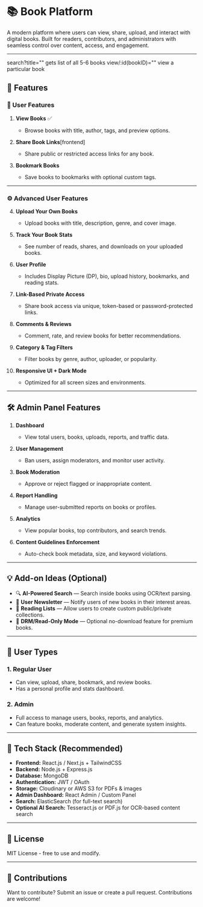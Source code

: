 # 📚 Book Platform

A modern platform where users can view, share, upload, and interact with digital books. Built for readers, contributors, and administrators with seamless control over content, access, and engagement.

---


search?title="" gets list of all 5-6 books
view/:id(bookID)="" view a particular book





## 🚀 Features

### 👤 User Features

1. **View Books**  ✅
   - Browse books with title, author, tags, and preview options.

2. **Share Book Links**[frontend]
   - Share public or restricted access links for any book.

3. **Bookmark Books**
   - Save books to bookmarks with optional custom tags.

---

### ⚙️ Advanced User Features

4. **Upload Your Own Books**
   - Upload books with title, description, genre, and cover image.

5. **Track Your Book Stats**
   - See number of reads, shares, and downloads on your uploaded books.

6. **User Profile**
   - Includes Display Picture (DP), bio, upload history, bookmarks, and reading stats.

7. **Link-Based Private Access**
   - Share book access via unique, token-based or password-protected links.

8. **Comments & Reviews**
   - Comment, rate, and review books for better recommendations.

9. **Category & Tag Filters**
   - Filter books by genre, author, uploader, or popularity.

10. **Responsive UI + Dark Mode**
    - Optimized for all screen sizes and environments.

---

## 🛠️ Admin Panel Features

1. **Dashboard**
   - View total users, books, uploads, reports, and traffic data.

2. **User Management**
   - Ban users, assign moderators, and monitor user activity.

3. **Book Moderation**
   - Approve or reject flagged or inappropriate content.

4. **Report Handling**
   - Manage user-submitted reports on books or profiles.

5. **Analytics**
   - View popular books, top contributors, and search trends.

6. **Content Guidelines Enforcement**
   - Auto-check book metadata, size, and keyword violations.

---

## 💡 Add-on Ideas (Optional)

- 🔍 **AI-Powered Search** — Search inside books using OCR/text parsing.
- 📨 **User Newsletter** — Notify users of new books in their interest areas.
- 📂 **Reading Lists** — Allow users to create custom public/private collections.
- 🔐 **DRM/Read-Only Mode** — Optional no-download feature for premium books.

---

## 👥 User Types

### 1. **Regular User**
- Can view, upload, share, bookmark, and review books.
- Has a personal profile and stats dashboard.

### 2. **Admin**
- Full access to manage users, books, reports, and analytics.
- Can feature books, moderate content, and generate system insights.

---

## 🧰 Tech Stack (Recommended)

- **Frontend:** React.js / Next.js + TailwindCSS
- **Backend:** Node.js + Express.js
- **Database:** MongoDB
- **Authentication:** JWT / OAuth
- **Storage:** Cloudinary or AWS S3 for PDFs & images
- **Admin Dashboard:** React Admin / Custom Panel
- **Search:** ElasticSearch (for full-text search)
- **Optional AI Search:** Tesseract.js or PDF.js for OCR-based content search

---

## 📌 License

MIT License - free to use and modify.

---

## 🙌 Contributions

Want to contribute? Submit an issue or create a pull request. Contributions are welcome!


